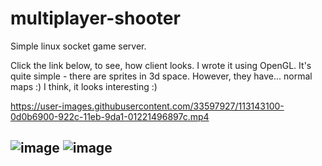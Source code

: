 

# multiplayer-shooter

Simple linux socket game server.

Click the link below, to see, how client looks.
I wrote it using OpenGL. It's quite simple - there are sprites in 3d space. However, they have...
normal maps :)
I think, it looks interesting :)


https://user-images.githubusercontent.com/33597927/113143100-0d0b6900-922c-11eb-9da1-01221496897c.mp4


![image](https://user-images.githubusercontent.com/33597927/113144385-7770d900-922d-11eb-9c83-16f2349f27bf.png)
![image](https://user-images.githubusercontent.com/33597927/113144548-a6874a80-922d-11eb-9514-75a0fd042d4e.png)
--
